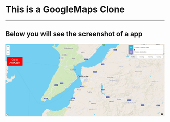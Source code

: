 # This is a GoogleMaps Clone
---

## Below you will see the screenshot of a app

![alt text](https://github.com/barisdevjs/Js-Projects/blob/main/GoogleMapsClone/googlemaps.jpg)



 
